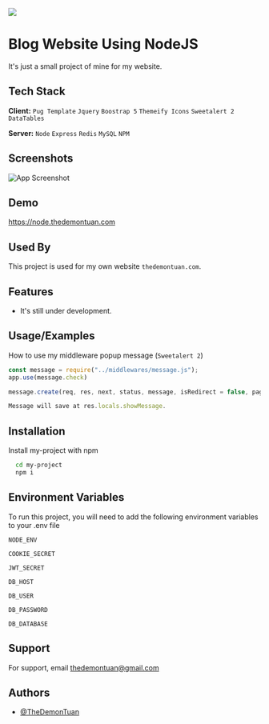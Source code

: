 ![](https://komarev.com/ghpvc/?username=TheDemonTuan)
# Blog Website Using NodeJS

It's just a small project of mine for my website.



## Tech Stack

**Client:** `Pug Template` `Jquery` `Boostrap 5` `Themeify Icons` `Sweetalert 2` `DataTables`

**Server:** `Node` `Express` `Redis` `MySQL` `NPM`


## Screenshots

![App Screenshot](https://i.imgur.com/QUzpfkS.png)

## Demo
https://node.thedemontuan.com


## Used By

This project is used for my own website `thedemontuan.com`.


## Features

- It's still under development.


## Usage/Examples

How to use my middleware popup message (`Sweetalert 2`)
```javascript
const message = require("../middlewares/message.js");
app.use(message.check)

message.create(req, res, next, status, message, isRedirect = false, pageRedirect = "");

Message will save at res.locals.showMessage.

```


## Installation

Install my-project with npm

```bash
  cd my-project
  npm i
```
    
## Environment Variables

To run this project, you will need to add the following environment variables to your .env file

`NODE_ENV`

`COOKIE_SECRET`

`JWT_SECRET`

`DB_HOST`

`DB_USER`

`DB_PASSWORD`

`DB_DATABASE`


## Support

For support, email thedemontuan@gmail.com


## Authors

- [@TheDemonTuan](https://www.github.com/TheDemonTuan)

